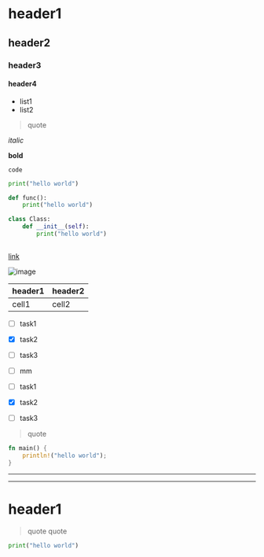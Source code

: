 # header1

## header2

### header3

#### header4

* list1
* list2

> quote

*italic*

**bold**

`code`

```python
print("hello world")

def func():
	print("hello world")

class Class:
	def __init__(self):
		print("hello world")
	
```

[link](https://google.com)

![image](https://www.google.com/images/branding/googlelogo/1x/googlelogo_color_272x92dp.png)

| header1 | header2 |
| ------- | ------- |
| cell1   | cell2   |

- [ ] task1
- [x] task2
- [ ] task3
- [ ] mm
- [ ] task1
- [x] task2
- [ ] task3


> quote

```rust:main.rs
fn main() {
	println!("hello world");
}
```


---

<div style="page-break-after: always;"></div>

---

# header1

> quote
> quote

```python
print("hello world")
```